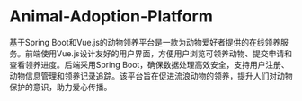 # Animal-Adoption-Platform
基于Spring Boot和Vue.js的动物领养平台是一款为动物爱好者提供的在线领养服务。前端使用Vue.js设计友好的用户界面，方便用户浏览可领养动物、提交申请和查看领养进度。后端采用Spring Boot，确保数据处理高效安全，支持用户注册、动物信息管理和领养记录追踪。该平台旨在促进流浪动物的领养，提升人们对动物保护的意识，助力爱心传播。
